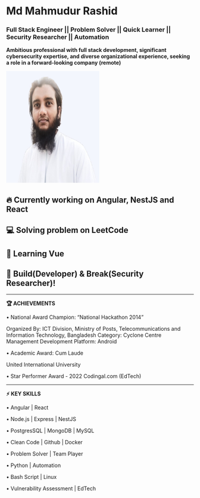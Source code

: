 <!--
**simply-mahmud/simply-mahmud** is a ✨ _special_ ✨ repository because its `README.md` (this file) appears on your GitHub profile.

Here are some ideas to get you started:

- 🔭 I’m currently working on ...
- 🌱 I’m currently learning ...
- 👯 I’m looking to collaborate on ...
- 🤔 I’m looking for help with ...
- 💬 Ask me about ...
- 📫 How to reach me: ...
- 😄 Pronouns: ...
- ⚡ Fun fact: ...
-->
# Md Mahmudur Rashid
### Full Stack Engineer || Problem Solver || Quick Learner || Security Researcher || Automation

**Ambitious professional with full stack development, significant cybersecurity expertise, and diverse organizational experience, seeking a role in a forward-looking company (remote)**

<img src="/mahmud-pic.png"  width="250" height="300">

## 🔥 Currently working on Angular, NestJS and React

## 💻 Solving problem on LeetCode

## 🌱 Learning Vue

## 💖 Build(Developer) & Break(Security Researcher)!
----------------------------------

**🏆 ACHIEVEMENTS**

•	National Award
Champion: “National Hackathon 2014”

Organized By: 
ICT Division, Ministry of Posts, Telecommunications and Information Technology, Bangladesh
Category: Cyclone Centre Management Development Platform: Android

•	Academic Award: Cum Laude

United International University

•	Star Performer Award - 2022
Codingal.com (EdTech)

----------------------------------

**⚡ KEY SKILLS**

•	Angular | React

•	Node.js | Express | NestJS

•	PostgresSQL | MongoDB | MySQL

•	Clean Code | Github | Docker

•	Problem Solver | Team Player

•	Python | Automation

•	Bash Script | Linux

•	Vulnerability Assessment | EdTech
